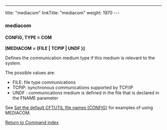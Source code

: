 ---
title: "mediacom"
linkTitle: "mediacom"
weight: 1970
---<span id="mediacom"></span>

### mediacom

#### CONFIG, TYPE = COM

**[MEDIACOM = {FILE &#124;** **TCPIP &#124;
UNDF }]**

Defines the communication medium type if this medium is relevant to
the system.

The possible values are:

- FILE: file type communications
- TCPIP: synchronous communications
    supported by TCP/IP
- UNDF :
    communications medium is defined in the file that is declared in the
    FNAME parameter  

See [Set the default CFTUTIL file names (CONFIG)](../../../about_cftutil/redefining_cftutil_data_media) for examples of using MEDIACOM.

[Return to Command index](../../)
